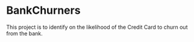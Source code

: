 # BankChurners
This project is to identify on the likelihood of the Credit Card to churn out from the bank.
